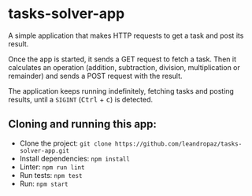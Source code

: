 # tasks-solver-app
A simple application that makes HTTP requests to get a task and post its result.

Once the app is started, it sends a GET request to fetch a task. Then it calculates an operation (addition, subtraction, division, multiplication or remainder) and sends a POST request with the result.

The application keeps running indefinitely, fetching tasks and posting results, until a `SIGINT` (<kbd>Ctrl</kbd> + <kbd>c</kbd>) is detected.


## Cloning and running this app:
* Clone the project: `git clone https://github.com/leandropaz/tasks-solver-app.git`
* Install dependencies: `npm install`
* Linter: `npm run lint`
* Run tests: `npm test`
* Run: `npm start`
